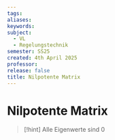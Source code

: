 ```yaml
---
tags: 
aliases: 
keywords: 
subject:
  - VL
  - Regelungstechnik
semester: SS25
created: 4th April 2025
professor: 
release: false
title: Nilpotente Matrix
---
```


# Nilpotente Matrix

> [!hint] Alle Eigenwerte sind $0$

